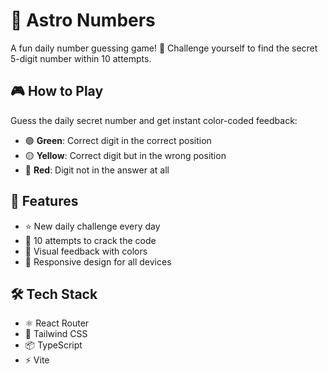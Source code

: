 # 🌟 Astro Numbers

A fun daily number guessing game! 🎯 Challenge yourself to find the secret 5-digit number within 10 attempts.

## 🎮 How to Play

Guess the daily secret number and get instant color-coded feedback:

- 🟢 **Green**: Correct digit in the correct position
- 🟡 **Yellow**: Correct digit but in the wrong position
- 🔴 **Red**: Digit not in the answer at all

## 🚀 Features

- ⭐ New daily challenge every day
- 🎯 10 attempts to crack the code
- 🌈 Visual feedback with colors
- 📱 Responsive design for all devices

## 🛠️ Tech Stack

- ⚛️ React Router
- 🎨 Tailwind CSS
- 📦 TypeScript
- ⚡ Vite
